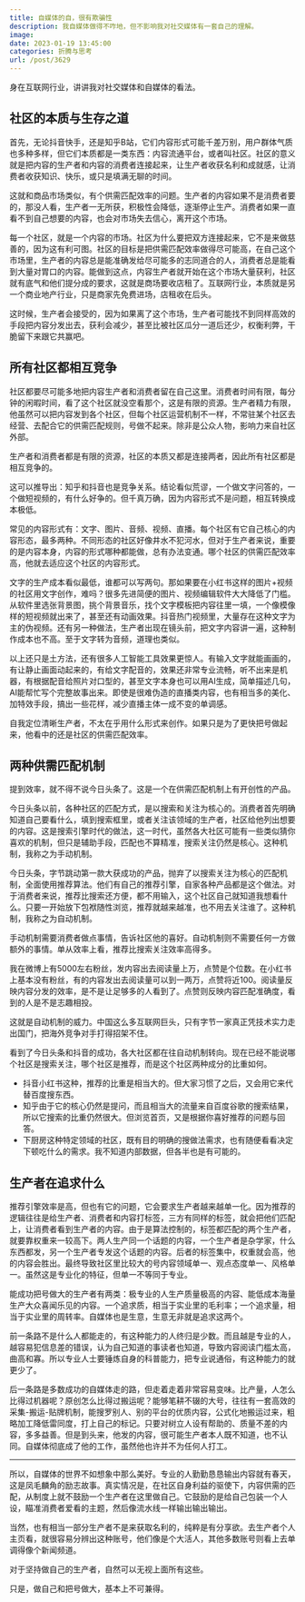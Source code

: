 ```yaml
---
title: 自媒体的自，很有欺骗性
description: 我自媒体做得不咋地，但不影响我对社交媒体有一套自己的理解。
image: 
date: 2023-01-19 13:45:00
categories: 折腾与思考
url: /post/3629
---
```


身在互联网行业，讲讲我对社交媒体和自媒体的看法。

## 社区的本质与生存之道

首先，无论抖音快手，还是知乎B站，它们内容形式可能千差万别，用户群体气质也多种多样，但它们本质都是一类东西：内容流通平台，或者叫社区。社区的意义就是把内容的生产者和内容的消费者连接起来，让生产者收获名利和成就感，让消费者收获知识、快乐，或只是填满无聊的时间。

这就和商品市场类似，有个供需匹配效率的问题。生产者的内容如果不是消费者要的，那没人看，生产者一无所获，积极性会降低，逐渐停止生产。消费者如果一直看不到自己想要的内容，也会对市场失去信心，离开这个市场。

每一个社区，就是一个内容的市场。社区为什么要把双方连接起来，它不是来做慈善的，因为这有利可图。社区的目标是把供需匹配效率做得尽可能高，在自己这个市场里，生产者的内容总是能准确发给尽可能多的志同道合的人，消费者总是能看到大量对胃口的内容。能做到这点，内容生产者就开始在这个市场大量获利，社区就有底气和他们提分成的要求，这就是商场要收店租了。互联网行业，本质就是另一个商业地产行业，只是商家先免费进场，店租收在后头。

这时候，生产者会接受的，因为如果离了这个市场，生产者可能找不到同样高效的手段把内容分发出去，获利会减少，甚至比被社区瓜分一道后还少，权衡利弊，干脆留下来跟它共赢吧。

## 所有社区都相互竞争

社区都要尽可能多地把内容生产者和消费者留在自己这里。消费者时间有限，每分钟的闲暇时间，看了这个社区就没空看那个，这是有限的资源。生产者精力有限，他虽然可以把内容发到各个社区，但每个社区运营机制不一样，不常驻某个社区去经营、去配合它的供需匹配规则，号做不起来。除非是公众人物，影响力来自社区外部。

生产者和消费者都是有限的资源，社区的本质又都是连接两者，因此所有社区都是相互竞争的。

这可以推导出：知乎和抖音也是竞争关系。结论看似荒谬，一个做文字问答的，一个做短视频的，有什么好争的。但千真万确，因为内容形式不是问题，相互转换成本极低。

常见的内容形式有：文字、图片、音频、视频、直播。每个社区有它自己核心的内容形态，最多两种。不同形态的社区好像井水不犯河水，但对于生产者来说，重要的是内容本身，内容的形式哪种都能做，总有办法变通。哪个社区的供需匹配效率高，他就去适应这个社区的内容形式。

文字的生产成本看似最低，谁都可以写两句。那如果要在小红书这样的图片+视频的社区用文字创作，难吗？很多先进简便的图片、视频编辑软件大大降低了门槛。从软件里选张背景图，挑个背景音乐，找个文字模板把内容往里一填，一个像模像样的短视频就出来了，甚至还有动画效果。抖音热门视频里，大量存在这种文字为主的伪视频。还有另一种做法，生产者出现在镜头前，把文字内容讲一遍，这种制作成本也不高。至于文字转为音频，道理也类似。

以上还只是土方法，还有很多人工智能工具效果更惊人。有输入文字就能画画的，有让静止画面动起来的，有给文字配音的，效果还非常专业流畅，听不出来是机器，有根据配音给照片对口型的，甚至文字本身也可以用AI生成，简单描述几句，AI能帮忙写个完整故事出来。即使是很难伪造的直播类内容，也有相当多的美化、加特效手段，搞出一些花样，减少直播主体一成不变的单调感。

自我定位清晰生产者，不太在乎用什么形式来创作。如果只是为了更快把号做起来，他看中的还是社区的供需匹配效率。

## 两种供需匹配机制

提到效率，就不得不说今日头条了。这是一个在供需匹配机制上有开创性的产品。

今日头条以前，各种社区的匹配方式，是以搜索和关注为核心的。消费者首先明确知道自己要看什么，填到搜索框里，或者关注该领域的生产者，社区给他列出想要的内容。这是搜索引擎时代的做法，这一时代，虽然各大社区可能有一些类似猜你喜欢的机制，但只是辅助手段，匹配也不算精准，搜索关注仍然是核心。这种机制，我称之为手动机制。

今日头条，字节跳动第一款大获成功的产品，抛弃了以搜索关注为核心的匹配机制，全面使用推荐算法。他们有自己的推荐引擎，自家各种产品都是这个做法。对于消费者来说，推荐比搜索还方便，都不用输入，这个社区自己就知道我想看什么。只要一开始放下包袱随性浏览，推荐就越来越准，也不用去关注谁了。这种机制，我称之为自动机制。

手动机制需要消费者做点事情，告诉社区他的喜好。自动机制则不需要任何一方做额外的事情。单从效率上看，推荐比搜索关注效率高得多。

我在微博上有5000左右粉丝，发内容出去阅读量上万，点赞是个位数。在小红书上基本没有粉丝，有的内容发出去阅读量可以到一两万，点赞将近100。阅读量反映内容分发的效率，是不是让足够多的人看到了。点赞则反映内容匹配准确度，看到的人是不是志趣相投。

这就是自动机制的威力。中国这么多互联网巨头，只有字节一家真正凭技术实力走出国门，把海外竞争对手打得招架不住。

看到了今日头条和抖音的成功，各大社区都在往自动机制转向。现在已经不能说哪个社区是搜索关注，哪个社区是推荐，而是这个社区两种成分的比重如何。

- 抖音小红书这种，推荐的比重是相当大的。但大家习惯了之后，又会用它来代替百度搜东西。
- 知乎由于它的核心仍然是提问，而且相当大的流量来自百度谷歌的搜索结果，所以它搜索的比重仍然很大。但浏览首页，又是根据你喜好推荐的问题与回答。
- 下厨房这种特定领域的社区，既有目的明确的搜做法需求，也有随便看看决定下顿吃什么的需求。我不知道内部数据，但各半也是有可能的。

## 生产者在追求什么

推荐引擎效率是高，但也有它的问题，它会要求生产者越来越单一化。因为推荐的逻辑往往是给生产者、消费者和内容打标签，三方有同样的标签，就会把他们匹配上，让消费者看到生产者的内容。由于是算法控制的，标签都匹配的两个生产者，就要靠权重来一较高下。两人生产同一个话题的内容，一个生产者是杂学家，什么东西都发，另一个生产者专发这个话题的内容。后者的标签集中，权重就会高，他的内容会胜出。最终导致社区里比较大的号内容领域单一、观点态度单一、风格单一。虽然这是专业化的特征，但单一不等同于专业。

能成功把号做大的生产者有两类：极专业的人生产质量极高的内容、能低成本海量生产大众喜闻乐见的内容。一个追求质，相当于实业里的毛利率；一个追求量，相当于实业里的周转率。自媒体也是生意，生意无非就是追求这两个。

前一条路不是什么人都能走的，有这种能力的人终归是少数。而且越是专业的人，越容易犯信息差的错误，认为自己知道的事读者也知道，导致内容阅读门槛太高，曲高和寡。所以专业人士要锤炼自身的科普能力，把专业说通俗，有这种能力的就更少了。

后一条路是多数成功的自媒体走的路，但走着走着非常容易变味。比产量，人怎么比得过机器呢？原创怎么比得过搬运呢？能够笔耕不辍的大号，往往有一套高效的采集-搬运-贴牌机制，能搜罗别人、别的平台的优质内容，公式化地搬运过来，粗略加工降低雷同度，打上自己的标记。只要对树立人设有帮助的、质量不差的内容，多多益善。但是到头来，他发的内容，很可能生产者本人既不知道，也不认同。自媒体彻底成了他的工作，虽然他也许并不为任何人打工。

---

所以，自媒体的世界不如想象中那么美好。专业的人勤勤恳恳输出内容就有春天，这是凤毛麟角的励志故事。真实情况是，在社区自身利益的驱使下，内容供需的匹配，从制度上就不鼓励一个生产者在这里做自己。它鼓励的是给自己包装一个人设，瞄准消费者爱看的主题，然后像流水线一样输出输出输出。

当然，也有相当一部分生产者不是来获取名利的，纯粹是有分享欲。去生产者个人主页看，就很容易分辨出这种账号，他们像是个大活人，其他多数账号则看上去单调得像个新闻频道。

对于坚持做自己的生产者，自然可以无视上面所有这些。

只是，做自己和把号做大，基本上不可兼得。
